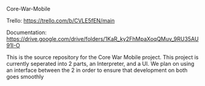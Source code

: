 Core-War-Mobile

Trello: https://trello.com/b/CVLE5fEN/main

Documentation: https://drive.google.com/drive/folders/1KaR_ky2FhMpaXoqQMuv_9RU35AU91I-O

This is the source repository for the Core War Mobile project.
This project is currently seperated into 2 parts, an Interpreter, and a UI.
We plan on using an interface between the 2 in order to ensure that development on both goes smoothly